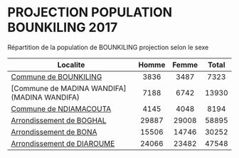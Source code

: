 # PROJECTION POPULATION BOUNKILING 2017
	
Répartition de la population de BOUNKILING projection selon le sexe
	
| Localite  | Homme | Femme | Total |
| --------- |:-----:|:-----:|:-----:|
| [Commune de BOUNKILING](BOUNKILING) | 3836 | 3487 | 7323 |
| [Commune de MADINA WANDIFA](MADINA WANDIFA) | 7188 | 6742 | 13930 |
| [Commune de NDIAMACOUTA](NDIAMACOUTA) | 4145 | 4048 | 8194 |
| [Arrondissement de BOGHAL](BOGHAL) | 29887 | 29008 | 58895 |
| [Arrondissement de BONA](BONA) | 15506 | 14746 | 30252 |
| [Arrondissement de DIAROUME](DIAROUME) | 24066 | 23482 | 47548 |
